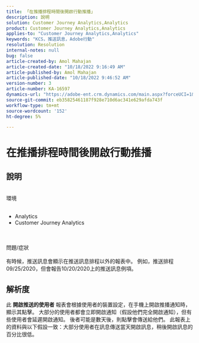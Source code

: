 ```yaml
---
title: 「在推播排程時間後開啟行動推播」
description: 說明
solution: Customer Journey Analytics,Analytics
product: Customer Journey Analytics,Analytics
applies-to: "Customer Journey Analytics,Analytics"
keywords: "KCS，推送訊息，Adobe行動"
resolution: Resolution
internal-notes: null
bug: false
article-created-by: Amol Mahajan
article-created-date: "10/18/2022 9:16:49 AM"
article-published-by: Amol Mahajan
article-published-date: "10/18/2022 9:46:52 AM"
version-number: 3
article-number: KA-16597
dynamics-url: "https://adobe-ent.crm.dynamics.com/main.aspx?forceUCI=1&pagetype=entityrecord&etn=knowledgearticle&id=5bd32097-c54e-ed11-bba2-0022480866ad"
source-git-commit: eb35825461187f928e710d6ac341e629afda743f
workflow-type: tm+mt
source-wordcount: '152'
ht-degree: 5%

---
```


# 在推播排程時間後開啟行動推播

## 說明

<br>環境<br><br>
- Analytics
- Customer Journey Analytics

<br><br>問題/症狀<br><br>
有時候，推送訊息會顯示在推送訊息排程以外的報表中。 例如，推送排程09/25/2020，但會報告10/20/2020上的推送訊息例項。


## 解析度


此 <b>開啟推送的使用者</b> 報表會根據使用者的裝置設定，在手機上開啟推播通知時，顯示其點擊。 大部分的使用者都會立即開啟通知（假設他們完全開啟通知），但有些使用者會延遲開啟通知。 後者可能是數天後，則點擊會傳送給他們。 此報表上的資料與以下假設一致：大部分使用者在訊息傳送當天開啟訊息，稍後開啟訊息的百分比很低。
